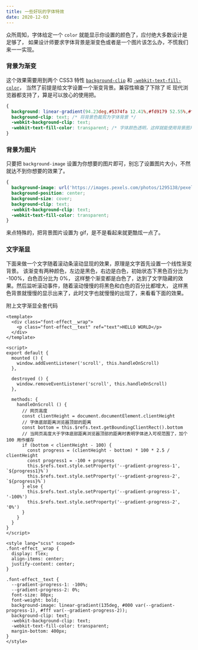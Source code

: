 ```yaml
---
title: 一些好玩的字体特效
date: 2020-12-03
---
```


众所周知，字体给定一个 `color` 就能显示你设置的颜色了，应付绝大多数设计是足够了，
如果设计师要求字体背景是渐变色或者是一个图片该怎么办，不慌我们来一一实现。

### 背景为渐变

这个效果需要用到两个 CSS3 特性 [`background-clip`](https://developer.mozilla.org/zh-CN/docs/Web/CSS/background-clip)
和 [`-webkit-text-fill-color`](https://developer.mozilla.org/zh-CN/docs/Web/CSS/-webkit-text-fill-color)，
当然了前提是给文字设置一个渐变背景。兼容性嘛查了下除了 IE 现代浏览器都支持了，算是可以放心的使用把。

```css
{
  background: linear-gradient(94.23deg,#5374fa 12.41%,#fd9179 52.55%,#ff6969 89.95%);
  background-clip: text; /* 将背景色裁剪为字体背景 */
  -webkit-background-clip: text;
  -webkit-text-fill-color: transparent; /* 字体颜色透明，这样就能使用背景图片了 */
}
```

<FontEffect-Demo1 />

<!-- more -->

### 背景为图片

只要把 `background-image` 设置为你想要的图片即可，别忘了设置图片大小，不然就达不到你想要的效果了。

```css
{
  background-image: url('https://images.pexels.com/photos/1295138/pexels-photo-1295138.jpeg?cs=srgb&dl=pexels-emiliano-arano-1295138.jpg&fm=jpg');
  background-position: center;
  background-size: cover;
  background-clip: text;
  -webkit-background-clip: text;
  -webkit-text-fill-color: transparent;
}
```

<FontEffect-Demo2 />

来点特殊的，把背景图片设置为 gif，是不是看起来就更酷炫一点了。

<FontEffect-Demo3 />

### 文字渐显

下面来做一个文字随着滚动条滚动显现的效果，原理是文字首先设置一个线性渐变背景。
该渐变有两种颜色，左边是黑色，右边是白色，初始状态下黑色百分比为 -100%，白色百分比为 0%，
这样整个渐变都是白色了，达到了文字隐藏的效果。然后监听滚动事件，随着滚动慢慢的将黑色和白色的百分比都增大，
这样黑色背景就慢慢的显示出来了，此时文字也就慢慢的出现了，来看看下面的效果。

<FontEffect-Demo4 />

附上文字渐显全套代码

```vue
<template>
  <div class="font-effect__wrap">
    <p class="font-effect__text" ref="text">HELLO WORLD</p>
  </div>
</template>

<script>
export default {
  mounted () {
    window.addEventListener('scroll', this.handleOnScroll)
  },

  destroyed () {
    window.removeEventListener('scroll', this.handleOnScroll)
  },

  methods: {
    handleOnScroll () {
      // 网页高度
      const clientHeight = document.documentElement.clientHeight
      // 字体底部距离浏览器顶部的距离
      const bottom = this.$refs.text.getBoundingClientRect().bottom
      // 当网页高度大于字体底部距离浏览器顶部的距离时表明字体进入可视范围了，加个 100 用作缓存
      if (bottom < clientHeight - 100) {
        const progress = (clientHeight - bottom) * 100 * 2.5 / clientHeight
        const progress1 = -100 + progress
        this.$refs.text.style.setProperty('--gradient-progress-1', `${progress1}%`)
        this.$refs.text.style.setProperty('--gradient-progress-2', `${progress}%`)
      } else {
        this.$refs.text.style.setProperty('--gradient-progress-1', '-100%')
        this.$refs.text.style.setProperty('--gradient-progress-2', '0%')
      }
    }
  }
}
</script>

<style lang="scss" scoped>
.font-effect__wrap {
  display: flex;
  align-items: center;
  justify-content: center;
}

.font-effect__text {
  --gradient-progress-1: -100%;
  --gradient-progress-2: 0%;
  font-size: 80px;
  font-weight: bold;
  background-image: linear-gradient(135deg, #000 var(--gradient-progress-1), #fff var(--gradient-progress-2));
  background-clip: text;
  -webkit-background-clip: text;
  -webkit-text-fill-color: transparent;
  margin-bottom: 400px;
}
</style>
```
